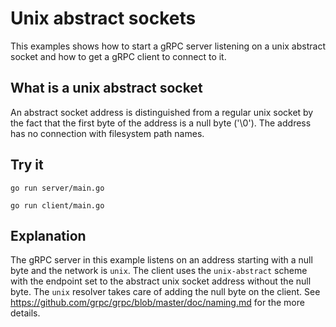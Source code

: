 # Unix abstract sockets

This examples shows how to start a gRPC server listening on a unix abstract
socket and how to get a gRPC client to connect to it.

## What is a unix abstract socket

An abstract socket address is distinguished from a regular unix socket by the
fact that the first byte of the address is a null byte ('\0'). The address has
no connection with filesystem path names.

## Try it

```
go run server/main.go
```

```
go run client/main.go
```

## Explanation

The gRPC server in this example listens on an address starting with a null byte
and the network is `unix`. The client uses the `unix-abstract` scheme with the
endpoint set to the abstract unix socket address without the null byte. The
`unix` resolver takes care of adding the null byte on the client. See
https://github.com/grpc/grpc/blob/master/doc/naming.md for the more details.

